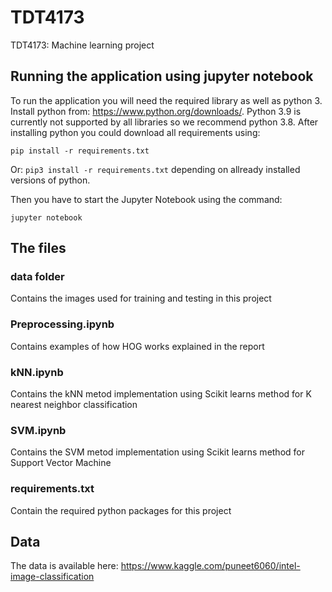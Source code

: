 # TDT4173
TDT4173: Machine learning project


## Running the application using jupyter notebook
To run the application you will need the required library as well as python 3. Install python from: https://www.python.org/downloads/. Python 3.9 is currently not supported by all libraries so we recommend python 3.8. After installing python you could download all requirements using:

``` pip install -r requirements.txt ``` 

Or: ``` pip3 install -r requirements.txt ``` depending on allready installed versions of python.

Then you have to start the Jupyter Notebook using the command: 

```jupyter notebook ```


## The files
### data folder
Contains the images used for training and testing in this project
### Preprocessing.ipynb
Contains examples of how HOG works explained in the report
### kNN.ipynb
Contains the kNN metod implementation using Scikit learns method for K nearest neighbor classification
### SVM.ipynb
Contains the SVM metod implementation using Scikit learns method for Support Vector Machine
### requirements.txt
Contain the required python packages for this project

## Data

The data is available here:
https://www.kaggle.com/puneet6060/intel-image-classification
